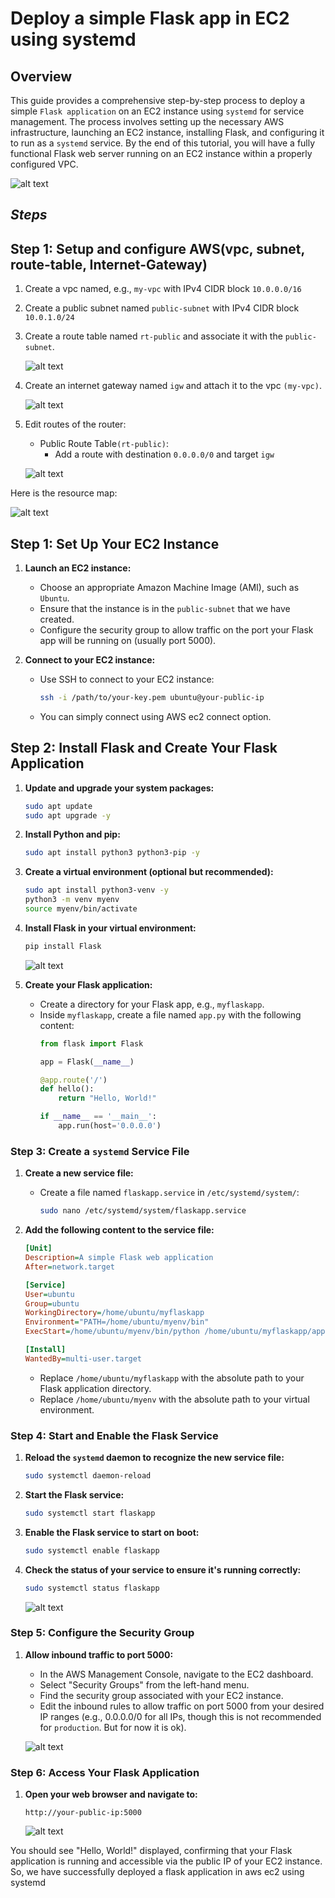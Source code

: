 # Deploy a simple Flask app in EC2 using systemd

## Overview
This guide provides a comprehensive step-by-step process to deploy a simple `Flask application` on an EC2 instance using `systemd` for service management. The process involves setting up the necessary AWS infrastructure, launching an EC2 instance, installing Flask, and configuring it to run as a `systemd` service. By the end of this tutorial, you will have a fully functional Flask web server running on an EC2 instance within a properly configured VPC.

![alt text](https://github.com/Konami33/poridhi.io.intern/raw/main/AWS%20networking%20lab/lab%2009/images/image-4.png)

## *Steps*

## Step 1: Setup and configure AWS(vpc, subnet, route-table, Internet-Gateway)

1. Create a vpc named, e.g., `my-vpc` with IPv4 CIDR block `10.0.0.0/16`
2. Create a public subnet named `public-subnet` with IPv4 CIDR block `10.0.1.0/24`
3. Create a route table named `rt-public` and associate it with the `public-subnet`.

   ![alt text](https://github.com/Konami33/poridhi.io.intern/raw/main/AWS%20networking%20lab/lab%2009/images/image-1.png)

4. Create an internet gateway named `igw` and attach it to the vpc `(my-vpc)`.

   ![alt text](https://github.com/Konami33/poridhi.io.intern/raw/main/AWS%20networking%20lab/lab%2009/images/image-2.png)

5. Edit routes of the router:
   - Public Route Table`(rt-public)`:
      - Add a route with destination `0.0.0.0/0` and target `igw`

   ![alt text](https://github.com/Konami33/poridhi.io.intern/raw/main/AWS%20networking%20lab/lab%2009/images/image-3.png)

Here is the resource map:

![alt text](https://github.com/Konami33/poridhi.io.intern/raw/main/AWS%20networking%20lab/lab%2009/images/image.png)


## Step 1: Set Up Your EC2 Instance

1. **Launch an EC2 instance:**
   - Choose an appropriate Amazon Machine Image (AMI), such as `Ubuntu`.
   - Ensure that the instance is in the `public-subnet` that we have created.
   - Configure the security group to allow traffic on the port your Flask app will be running on (usually port 5000).

2. **Connect to your EC2 instance:**
   - Use SSH to connect to your EC2 instance:
     ```bash
     ssh -i /path/to/your-key.pem ubuntu@your-public-ip
     ```
   - You can simply connect using AWS ec2 connect option. 

## Step 2: Install Flask and Create Your Flask Application

1. **Update and upgrade your system packages:**
   ```bash
   sudo apt update
   sudo apt upgrade -y
   ```

2. **Install Python and pip:**
   ```bash
   sudo apt install python3 python3-pip -y
   ```

3. **Create a virtual environment (optional but recommended):**
   ```bash
   sudo apt install python3-venv -y
   python3 -m venv myenv
   source myenv/bin/activate
   ```

4. **Install Flask in your virtual environment:**
   ```bash
   pip install Flask
   ```
   ![alt text](https://github.com/Konami33/poridhi.io.intern/raw/main/AWS%20networking%20lab/lab%2009/images/image-6.png)

5. **Create your Flask application:**
   - Create a directory for your Flask app, e.g., `myflaskapp`.
   - Inside `myflaskapp`, create a file named `app.py` with the following content:
     ```python
     from flask import Flask

     app = Flask(__name__)

     @app.route('/')
     def hello():
         return "Hello, World!"

     if __name__ == '__main__':
         app.run(host='0.0.0.0')
     ```

### Step 3: Create a `systemd` Service File

1. **Create a new service file:**
   - Create a file named `flaskapp.service` in `/etc/systemd/system/`:
     ```bash
     sudo nano /etc/systemd/system/flaskapp.service
     ```

2. **Add the following content to the service file:**
   ```ini
   [Unit]
   Description=A simple Flask web application
   After=network.target

   [Service]
   User=ubuntu
   Group=ubuntu
   WorkingDirectory=/home/ubuntu/myflaskapp
   Environment="PATH=/home/ubuntu/myenv/bin"
   ExecStart=/home/ubuntu/myenv/bin/python /home/ubuntu/myflaskapp/app.py

   [Install]
   WantedBy=multi-user.target
   ```
   - Replace `/home/ubuntu/myflaskapp` with the absolute path to your Flask application directory.
   - Replace `/home/ubuntu/myenv` with the absolute path to your virtual environment.

### Step 4: Start and Enable the Flask Service

1. **Reload the `systemd` daemon to recognize the new service file:**
   ```bash
   sudo systemctl daemon-reload
   ```

2. **Start the Flask service:**
   ```bash
   sudo systemctl start flaskapp
   ```

3. **Enable the Flask service to start on boot:**
   ```bash
   sudo systemctl enable flaskapp
   ```

4. **Check the status of your service to ensure it's running correctly:**
   ```bash
   sudo systemctl status flaskapp
   ```

   ![alt text](https://github.com/Konami33/poridhi.io.intern/raw/main/AWS%20networking%20lab/lab%2009/images/image-7.png)

### Step 5: Configure the Security Group

1. **Allow inbound traffic to port 5000:**
   - In the AWS Management Console, navigate to the EC2 dashboard.
   - Select "Security Groups" from the left-hand menu.
   - Find the security group associated with your EC2 instance.
   - Edit the inbound rules to allow traffic on port 5000 from your desired IP ranges (e.g., 0.0.0.0/0 for all IPs, though this is not recommended for `production`. But for now it is ok).

   ![alt text](https://github.com/Konami33/poridhi.io.intern/raw/main/AWS%20networking%20lab/lab%2009/images/image-8.png)

### Step 6: Access Your Flask Application

1. **Open your web browser and navigate to:**
   ```http
   http://your-public-ip:5000
   ```

   ![alt text](https://github.com/Konami33/poridhi.io.intern/raw/main/AWS%20networking%20lab/lab%2009/images/image-9.png)

You should see "Hello, World!" displayed, confirming that your Flask application is running and accessible via the public IP of your EC2 instance. So, we have successfully deployed a flask application in aws ec2 using systemd